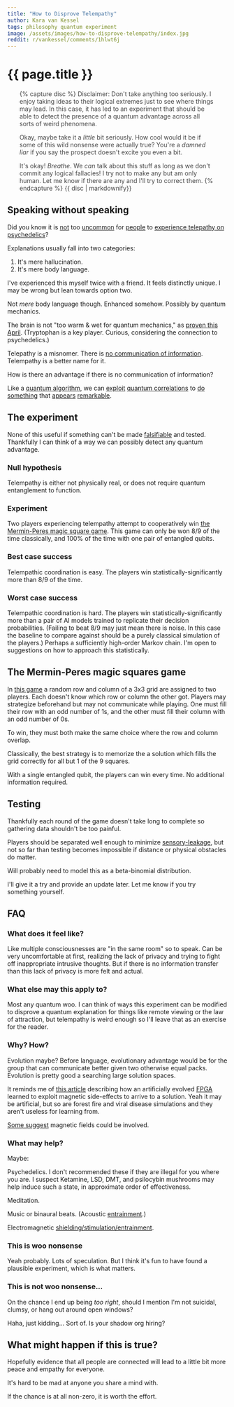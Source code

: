 ```yaml
---
title: "How to Disprove Telempathy"
author: Kara van Kessel
tags: philosophy quantum experiment
image: /assets/images/how-to-disprove-telempathy/index.jpg
reddit: r/vankessel/comments/1hlwt6j
---
```


# {{ page.title }}

<div style="color: #444444; padding-left: 2em; padding-right: 2em; padding-up: 2em; padding-down: 2em;">
{% capture disc %}
Disclaimer: Don't take anything too seriously. I enjoy taking ideas to their logical extremes just to see where things may lead. In this case, it has led to an experiment that should be able to detect the presence of a quantum advantage across all sorts of weird phenomena.

Okay, maybe take it a _little_ bit seriously. How cool would it be if some of this wild nonsense were actually true? You're a _damned liar_ if you say the prospect doesn't excite you even a bit.

It's okay! _Breathe_. We _can_ talk about this stuff as long as we don't commit any logical fallacies! I try not to make any but am only human. Let me know if there are any and I'll try to correct them.
{% endcapture %}
{{ disc | markdownify}}
</div>

## Speaking without speaking

Did you know it is [not](https://old.reddit.com/r/Psychonaut/comments/5qx3cw/connected_as_one_with_hours_of_telepathy/) too [uncommon](https://old.reddit.com/r/Psychonaut/comments/86w79u/i_think_my_girlfriend_and_i_are_beginning_to/dw8ecnz/) for [people](https://old.reddit.com/r/Psychonaut/comments/apfdkn/do_you_guys_believe_in_telepathy_using_lsd/eg83yvb/) to [experience telepathy on psychedelics](https://www.semanticscholar.org/paper/Psychedelic-Telepathy%3A-An-Interview-Study-Johnstad/d9475810ce25186dab52830b7735f5a905a80dc1)?

Explanations usually fall into two categories:

1. It's mere hallucination.
2. It's mere body language.

I've experienced this myself twice with a friend. It feels distinctly unique. I may be wrong but lean towards option two.

Not _mere_ body language though. Enhanced somehow. Possibly by quantum mechanics.

The brain is not "too warm & wet for quantum mechanics," as [proven this April](https://pubs.acs.org/doi/10.1021/acs.jpcb.3c07936). (Tryptophan is a key player. Curious, considering the connection to psychedelics.)

Telepathy is a misnomer. There is [no communication of information](https://en.wikipedia.org/wiki/Quantum_pseudo-telepathy). Telempathy is a better name for it.

How is there an advantage if there is no communication of information?

Like a [quantum algorithm](https://en.wikipedia.org/wiki/Quantum_algorithm), we can [exploit](https://en.wikipedia.org/wiki/CHSH_inequality) [quantum correlations](https://en.wikipedia.org/wiki/Quantum_correlation) to [do something](https://en.wikipedia.org/wiki/BQP) that [appears](https://en.wikipedia.org/wiki/Quantum_pseudo-telepathy) [remarkable](https://en.wikipedia.org/wiki/Shor%27s_algorithm).

## The experiment

None of this useful if something can't be made [falsifiable](https://en.wikipedia.org/wiki/Falsifiability) and tested. Thankfully I can think of a way we can possibly detect any quantum advantage.

### Null hypothesis

Telempathy is either not physically real, or does not require quantum entanglement to function.

### Experiment

Two players experiencing telempathy attempt to cooperatively win [the Mermin-Peres magic square game](https://en.wikipedia.org/wiki/Quantum_pseudo-telepathy#The_magic_square_game). This game can only be won 8/9 of the time classically, and 100% of the time with one pair of entangled qubits.

### Best case success

Telempathic coordination is easy. The players win statistically-significantly more than 8/9 of the time.

### Worst case success

Telempathic coordination is hard. The players win statistically-significantly more than a pair of AI models trained to replicate their decision probabilities. (Failing to beat 8/9 may just mean there is noise. In this case the baseline to compare against should be a purely classical simulation of the players.) Perhaps a sufficiently high-order Markov chain. I'm open to suggestions on how to approach this statistically.

## The Mermin-Peres magic squares game

In [this game](https://en.wikipedia.org/wiki/Quantum_pseudo-telepathy#The_magic_square_game) a random row and column of a 3x3 grid are assigned to two players. Each doesn't know which row or column the other got. Players may strategize beforehand but may not communicate while playing. One must fill their row with an odd number of 1s, and the other must fill their column with an odd number of 0s.

To win, they must both make the same choice where the row and column overlap.

Classically, the best strategy is to memorize the a solution which fills the grid correctly for all but 1 of the 9 squares.

With a single entangled qubit, the players can win every time. No additional information required.

## Testing

Thankfully each round of the game doesn't take long to complete so gathering data shouldn't be too painful.

Players should be separated well enough to minimize [sensory-leakage](https://en.wikipedia.org/wiki/Sensory_leakage), but not so far than testing becomes impossible if distance or physical obstacles do matter.

Will probably need to model this as a beta-binomial distribution.

I'll give it a try and provide an update later. Let me know if you try something yourself.

## FAQ

### What does it feel like?

Like multiple consciousnesses are "in the same room" so to speak. Can be very uncomfortable at first, realizing the lack of privacy and trying to fight off inappropriate intrusive thoughts. But if there is no information transfer than this lack of privacy is more felt and actual.

### What else may this apply to?

Most any quantum woo. I can think of ways this experiment can be modified to disprove a quantum explanation for things like remote viewing or the law of attraction, but telempathy is weird enough so I'll leave that as an exercise for the reader.

### Why? How?

Evolution maybe? Before language, evolutionary advantage would be for the group that can communicate better given two otherwise equal packs. Evolution is pretty good a searching large solution spaces.

It reminds me of [this article](https://www.damninteresting.com/on-the-origin-of-circuits/) describing how an artificially evolved [FPGA](https://en.wikipedia.org/wiki/Field-programmable_gate_array) learned to exploit magnetic side-effects to arrive to a solution. Yeah it may be artificial, but so are forest fire and viral disease simulations and they aren't useless for learning from.

[Some suggest](https://www.researchgate.net/publication/265935637_The_Electromagnetic_Induction_of_Mystical_and_Altered_States_within_the_Laboratory) magnetic fields could be involved.

### What may help?

Maybe:

Psychedelics. I don't recommended these if they are illegal for you where you are. I suspect Ketamine, LSD, DMT, and psilocybin mushrooms may help induce such a state, in approximate order of effectiveness.

Meditation.

Music or binaural beats. (Acoustic [entrainment](https://en.wikipedia.org/wiki/Entrainment).)

Electromagnetic [shielding/stimulation/entrainment](https://www.researchgate.net/publication/265935637_The_Electromagnetic_Induction_of_Mystical_and_Altered_States_within_the_Laboratory).

### This is woo nonsense

Yeah probably. Lots of speculation. But I think it's fun to have found a plausible experiment, which is what matters.

### This is not woo nonsense...

On the chance I end up being _too right_, should I mention I'm not suicidal, clumsy, or hang out around open windows?

Haha, just kidding... Sort of. Is your shadow org hiring?

## What might happen if this is true?

Hopefully evidence that all people are connected will lead to a little bit more peace and empathy for everyone.

It's hard to be mad at anyone you share a mind with.

If the chance is at all non-zero, it is worth the effort.
